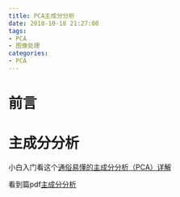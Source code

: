 ```yaml
---
title: PCA主成分分析
date: 2018-10-18 21:27:08
tags:
- PCA
- 图像处理
categories:
- PCA
---
```

# 前言

# 主成分分析

小白入门看这个[通俗易懂的主成分分析（PCA）详解](https://blog.csdn.net/Murray_/article/details/79945148)

看到篇pdf[主成分分析](staff.ustc.edu.cn/~zwp/teach/MVA/Lec11_slides.pdf)


